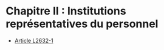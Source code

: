 # Chapitre II : Institutions représentatives du personnel

* [Article L2632-1](./LEGIARTI000006902436.md)
